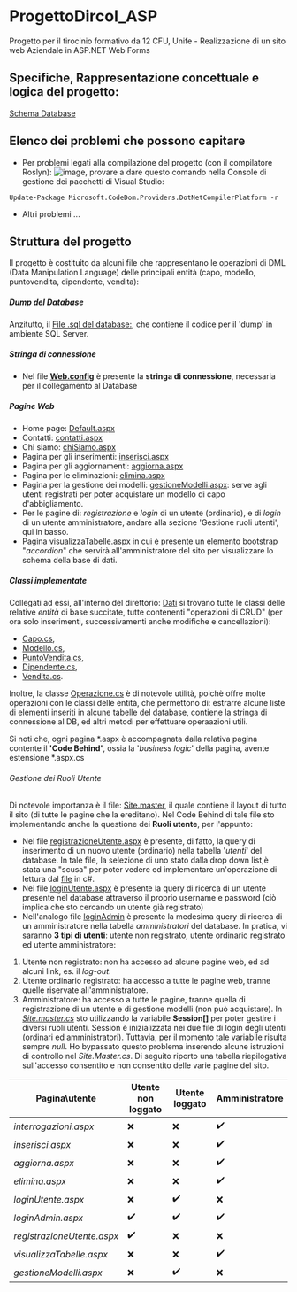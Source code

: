 # ProgettoDircol_ASP
Progetto per il tirocinio formativo da 12 CFU, Unife - Realizzazione di un sito web Aziendale in ASP.NET Web Forms

## Specifiche, Rappresentazione concettuale e logica del progetto: 
[Schema Database](https://app.diagrams.net/?mode=google&gfw=1#G1CpOvL8520L8bq4log0TpyE_K_N3e4UsV)

## Elenco dei problemi che possono capitare
* Per problemi legati alla compilazione del progetto (con il compilatore Roslyn):
![image](https://user-images.githubusercontent.com/74368037/147921679-688bb88c-c753-4b98-be14-e4a94448c819.png),
provare a dare questo comando nella Console di gestione dei pacchetti di Visual Studio:

`Update-Package Microsoft.CodeDom.Providers.DotNetCompilerPlatform -r`

* Altri problemi ...

## Struttura del progetto
Il progetto è costituito da alcuni file che rappresentano le operazioni di DML (Data Manipulation Language) delle principali entità (capo, modello, puntovendita, dipendente, vendita):

##### Dump del Database
Anzitutto, il [File .sql del database:](https://github.com/marcoBelt99/ProgettoDircol_ASP/tree/master/ProgettoDircol_ASP/dircol_SQLSERVER.sql), che contiene il codice per il 'dump' in ambiente SQL Server.

##### Stringa di connessione
* Nel file [**Web.config**](https://github.com/marcoBelt99/ProgettoDircol_ASP/blob/master/ProgettoDircol_ASP/Web.config) è presente la **stringa di connessione**, necessaria per il collegamento al Database

##### Pagine Web
* Home page: [Default.aspx](https://github.com/marcoBelt99/ProgettoDircol_ASP/tree/master/ProgettoDircol_ASP/Default.aspx)
* Contatti: [contatti.aspx](https://github.com/marcoBelt99/ProgettoDircol_ASP/tree/master/ProgettoDircol_ASP/contatti.aspx)
* Chi siamo: [chiSiamo.aspx](https://github.com/marcoBelt99/ProgettoDircol_ASP/tree/master/ProgettoDircol_ASP/chiSiamo.aspx)
* Pagina per gli inserimenti: [inserisci.aspx](https://github.com/marcoBelt99/ProgettoDircol_ASP/tree/master/ProgettoDircol_ASP/inserisci.aspx)
* Pagina per gli aggiornamenti: [aggiorna.aspx](https://github.com/marcoBelt99/ProgettoDircol_ASP/tree/master/ProgettoDircol_ASP/aggiorna.aspx)
* Pagina per le eliminazioni: [elimina.aspx](https://github.com/marcoBelt99/ProgettoDircol_ASP/tree/master/ProgettoDircol_ASP/aggiorna.aspx)
* Pagina per la gestione dei modelli: [gestioneModelli.aspx](https://github.com/marcoBelt99/ProgettoDircol_ASP/tree/master/ProgettoDircol_ASP/gestioneModelli.aspx): serve agli utenti registrati per poter acquistare un modello di capo d'abbigliamento.
* Per le pagine di: *registrazione* e *login* di un utente (ordinario), e di *login* di un utente amministratore, andare alla sezione 'Gestione ruoli utenti', qui in basso. 
* Pagina  [visualizzaTabelle.aspx](https://github.com/marcoBelt99/ProgettoDircol_ASP/blob/master/ProgettoDircol_ASP/visualizzaTabelle.aspx) in cui è presente un elemento bootstrap "*accordion*" che servirà all'amministratore del sito per visualizzare lo schema della base di dati.

##### Classi implementate
Collegati ad essi, all'interno del direttorio: [Dati](https://github.com/marcoBelt99/ProgettoDircol_ASP/tree/master/ProgettoDircol_ASP/Dati) si trovano tutte le classi delle relative *entità* di base succitate, tutte contenenti "operazioni di CRUD" (per ora solo inserimenti, successivamenti anche modifiche e cancellazioni):
* [Capo.cs](https://github.com/marcoBelt99/ProgettoDircol_ASP/tree/master/ProgettoDircol_ASP/Dati/Capo.cs), 
* [Modello.cs](https://github.com/marcoBelt99/ProgettoDircol_ASP/tree/master/ProgettoDircol_ASP/Dati/Modello.cs), 
* [PuntoVendita.cs](https://github.com/marcoBelt99/ProgettoDircol_ASP/tree/master/ProgettoDircol_ASP/Dati/PuntoVendita.cs),
* [Dipendente.cs](https://github.com/marcoBelt99/ProgettoDircol_ASP/tree/master/ProgettoDircol_ASP/Dati/Dipendente.cs), 
* [Vendita.cs](https://github.com/marcoBelt99/ProgettoDircol_ASP/tree/master/ProgettoDircol_ASP/Dati/Vendita.cs).

Inoltre, la classe [Operazione.cs](https://github.com/marcoBelt99/ProgettoDircol_ASP/tree/master/ProgettoDircol_ASP/Dati/Operazione.cs) è di notevole utilità, poichè offre molte operazioni con le classi delle entità, che permettono di: estrarre alcune liste di elementi inseriti in alcune tabelle del database, contiene la stringa di connessione al DB, ed altri metodi per effettuare operaazioni utili.

Si noti che, ogni pagina \*.aspx  è accompagnata dalla relativa pagina contente il **'Code Behind'**, ossia la '*business logic*' della pagina, avente estensione \*.aspx.cs

###### Gestione dei Ruoli Utente
Di notevole importanza è il file: [Site.master](https://github.com/marcoBelt99/ProgettoDircol_ASP/blob/master/ProgettoDircol_ASP/Site.master), il quale contiene il layout di tutto il sito (di tutte le pagine che la ereditano). Nel Code Behind di tale file sto implementando anche la questione dei **Ruoli utente**, per l'appunto:
* Nel file [registrazioneUtente.aspx](https://github.com/marcoBelt99/ProgettoDircol_ASP/blob/master/ProgettoDircol_ASP/registrazioneUtente.aspx) è presente, di fatto, la query di inserimento di un nuovo utente (ordinario) nella tabella '*utenti*' del database. In tale file, la selezione di uno stato dalla drop down list,è stata una "scusa" per poter vedere ed implementare un'operazione di lettura dal [file](https://github.com/marcoBelt99/ProgettoDircol_ASP/blob/master/ProgettoDircol_ASP/statiMembri.txt) in c#.
* Nei file [loginUtente.aspx](https://github.com/marcoBelt99/ProgettoDircol_ASP/blob/master/ProgettoDircol_ASP/loginUtente.aspx) è presente la query di ricerca di un utente presente nel database attraverso il proprio username e password (ciò implica che sto cercando un utente già registrato)
* Nell'analogo file [loginAdmin](https://github.com/marcoBelt99/ProgettoDircol_ASP/blob/master/ProgettoDircol_ASP/loginAdmin.aspx) è presente la medesima query di ricerca di un amministratore nella tabella *amministratori* del database.
In pratica, vi saranno **3 tipi di utenti**: utente non registrato, utente ordinario registrato ed utente amministratore:
1. Utente non registrato: non ha accesso ad alcune pagine web, ed ad alcuni link, es. il *log-out*.
2. Utente ordinario registrato: ha accesso a tutte le pagine web, tranne quelle riservate all'amministratore.
3. Amministratore: ha accesso a tutte le pagine, tranne quella di registrazione di un utente e di gestione modelli (non può acquistare).
In [*Site.master.cs*](https://github.com/marcoBelt99/ProgettoDircol_ASP/blob/master/ProgettoDircol_ASP/Site.Master.cs) sto utilizzando la variabile **Session[]** per poter gestire i diversi ruoli utenti. Session è inizializzata nei due file di login degli utenti (ordinari ed amministratori). Tuttavia, per il momento tale variabile risulta sempre *null*. Ho bypassato questo problema inserendo alcune istruzioni di controllo nel *Site.Master.cs*. Di seguito riporto una tabella riepilogativa sull'accesso consentito e non consentito delle varie pagine del sito.


| Pagina\utente     | Utente non loggato | Utente loggato | Amministratore |
| ---| --- | --- | --- |
| *interrogazioni.aspx* | :x: | :x: | :heavy_check_mark: |
| *inserisci.aspx* | :x:  | :x: | :heavy_check_mark: |
| *aggiorna.aspx*  | :x: | :x: | :heavy_check_mark:|
| *elimina.aspx*   | :x: | :x: | :heavy_check_mark: |
| *loginUtente.aspx* | :x: | :heavy_check_mark: | :x: |
| *loginAdmin.aspx* | :heavy_check_mark: | :heavy_check_mark: | :heavy_check_mark: |
| *registrazioneUtente.aspx* | :heavy_check_mark: | :x: | :x: |
| *visualizzaTabelle.aspx* | :x: | :x: | :heavy_check_mark: |
| *gestioneModelli.aspx* | :x: | :heavy_check_mark: | :x: |
